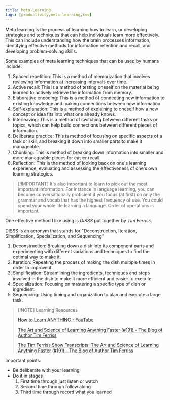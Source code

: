 ```yaml
---
title: Meta-Learning
tags: [productivity,meta-learning,kms]
---
```


Meta learning is the process of learning how to learn, or developing strategies and techniques that can help individuals learn more effectively. This can include understanding how the brain processes information, identifying effective methods for information retention and recall, and developing problem-solving skills.

Some examples of meta learning techniques that can be used by humans include:

1.  Spaced repetition: This is a method of memorization that involves reviewing information at increasing intervals over time.
2.  Active recall: This is a method of testing oneself on the material being learned to actively retrieve the information from memory.
3.  Elaborative encoding: This is a method of connecting new information to existing knowledge and making connections between new information.
4.  Self-explanation: This is a method of explaining to oneself how a new concept or idea fits into what one already knows.
5.  Interleaving: This is a method of switching between different tasks or topics, which can help build connections between different pieces of information.
6.  Deliberate practice: This is method of focusing on specific aspects of a task or skill, and breaking it down into smaller parts to make it manageable.
7.  Chunking: This is method of breaking down information into smaller and more manageable pieces for easier recall.
8.  Reflection: This is the method of looking back on one's learning experience, evaluating and assessing the effectiveness of one's own learning strategies.

>[!IMPORTANT] It's also important to learn to pick out the most important information. For instance in language learning, you can become conversationally proficient if you focus (at first) on only the grammar and vocab that has the highest frequency of use. You could spend your whole life learning a language. Order of operations is important.

One effective method I like using is *DISSS* put together by *Tim Ferriss*.

DISSS is an acronym that stands for "Deconstruction, Iteration, Simplification, Specialization, and Sequencing"

1.  Deconstruction: Breaking down a dish into its component parts and experimenting with different variations and techniques to find the optimal way to make it.
2.  Iteration: Repeating the process of making the dish multiple times in order to improve it.
3.  Simplification: Streamlining the ingredients, techniques and steps involved in the dish to make it more efficient and easier to execute
4.  Specialization: Focusing on mastering a specific type of dish or ingredient.
5.  Sequencing: Using timing and organization to plan and execute a large task.


>[!NOTE] Learning Resources
>
>[How to Learn ANYTHING - YouTube](https://www.youtube.com/watch?v=brffDCE5hXs)
>
>[The Art and Science of Learning Anything Faster (#191) - The Blog of Author Tim Ferriss](https://tim.blog/2016/10/06/the-art-and-science-of-learning-anything-faster/)
>
>[The Tim Ferriss Show Transcripts: The Art and Science of Learning Anything Faster (#191) - The Blog of Author Tim Ferriss](https://tim.blog/2018/06/05/the-tim-ferriss-show-transcripts-the-art-and-science-of-learning-anything-faster/)


Important points:
- Be deliberate with your learning
- Do it in stages
	1. First time through just listen or watch
	2. Second time through follow along
	3. Third time through record what you learned